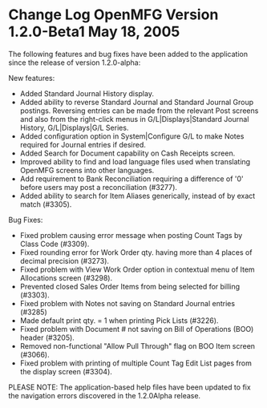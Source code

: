 Change Log
OpenMFG
Version 1.2.0-Beta1
May 18, 2005
==================================



The following features and bug fixes have been added to the application 
since the release of version 1.2.0-alpha:



New features:


* Added Standard Journal History display.
* Added ability to reverse Standard Journal and Standard Journal Group
postings. Reversing entries can be made from the relevant Post screens
and also from the right-click menus in G/L|Displays|Standard Journal
History, G/L|Displays|G/L Series.
* Added configuration option in System|Configure G/L to make Notes
required for Journal entries if desired.
* Added Search for Document capability on Cash Receipts screen.
* Improved ability to find and load language files used when translating
OpenMFG screens into other languages.
* Add requirement to Bank Reconciliation requiring a difference of '0'
before users may post a reconciliation (#3277).
* Added ability to search for Item Aliases generically, instead of by
exact match (#3305).


Bug Fixes:

* Fixed problem causing error message when posting Count Tags by Class
Code (#3309).
* Fixed rounding error for Work Order qty. having more than 4 places of
decimal precision (#3273).
* Fixed problem with View Work Order option in contextual menu of Item
Allocations screen (#3298). 
* Prevented closed Sales Order Items from being selected for billing 
(#3303).
* Fixed problem with Notes not saving on Standard Journal entries (#3285)
* Made default print qty. = 1 when printing Pick Lists (#3226).
* Fixed problem with Document # not saving on Bill of Operations (BOO) header
(#3205).
* Removed non-functional "Allow Pull Through" flag on BOO Item screen (#3066).
* Fixed problem with printing of multiple Count Tag Edit List pages from the display screen (#3304).



PLEASE NOTE: The application-based help files have been updated to fix the
navigation errors discovered in the 1.2.0Alpha release.


